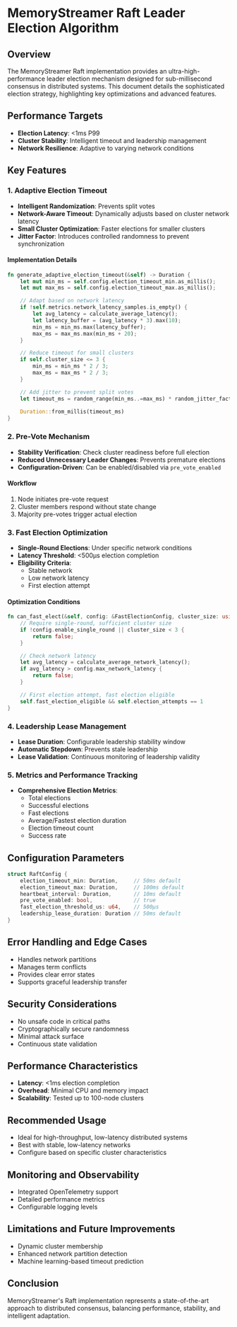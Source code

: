 # MemoryStreamer Raft Leader Election Algorithm

## Overview

The MemoryStreamer Raft implementation provides an ultra-high-performance leader election mechanism designed for sub-millisecond consensus in distributed systems. This document details the sophisticated election strategy, highlighting key optimizations and advanced features.

## Performance Targets

- **Election Latency**: <1ms P99
- **Cluster Stability**: Intelligent timeout and leadership management
- **Network Resilience**: Adaptive to varying network conditions

## Key Features

### 1. Adaptive Election Timeout
- **Intelligent Randomization**: Prevents split votes
- **Network-Aware Timeout**: Dynamically adjusts based on cluster network latency
- **Small Cluster Optimization**: Faster elections for smaller clusters
- **Jitter Factor**: Introduces controlled randomness to prevent synchronization

#### Implementation Details
```rust
fn generate_adaptive_election_timeout(&self) -> Duration {
    let mut min_ms = self.config.election_timeout_min.as_millis();
    let mut max_ms = self.config.election_timeout_max.as_millis();

    // Adapt based on network latency
    if !self.metrics.network_latency_samples.is_empty() {
        let avg_latency = calculate_average_latency();
        let latency_buffer = (avg_latency * 3).max(10);
        min_ms = min_ms.max(latency_buffer);
        max_ms = max_ms.max(min_ms + 20);
    }

    // Reduce timeout for small clusters
    if self.cluster_size <= 3 {
        min_ms = min_ms * 2 / 3;
        max_ms = max_ms * 2 / 3;
    }

    // Add jitter to prevent split votes
    let timeout_ms = random_range(min_ms..=max_ms) * random_jitter_factor(0.8..1.2);
    
    Duration::from_millis(timeout_ms)
}
```

### 2. Pre-Vote Mechanism
- **Stability Verification**: Check cluster readiness before full election
- **Reduced Unnecessary Leader Changes**: Prevents premature elections
- **Configuration-Driven**: Can be enabled/disabled via `pre_vote_enabled`

#### Workflow
1. Node initiates pre-vote request
2. Cluster members respond without state change
3. Majority pre-votes trigger actual election

### 3. Fast Election Optimization
- **Single-Round Elections**: Under specific network conditions
- **Latency Threshold**: <500μs election completion
- **Eligibility Criteria**:
  - Stable network
  - Low network latency
  - First election attempt

#### Optimization Conditions
```rust
fn can_fast_elect(&self, config: &FastElectionConfig, cluster_size: usize) -> bool {
    // Require single-round, sufficient cluster size
    if !config.enable_single_round || cluster_size < 3 {
        return false;
    }

    // Check network latency
    let avg_latency = calculate_average_network_latency();
    if avg_latency > config.max_network_latency {
        return false;
    }

    // First election attempt, fast election eligible
    self.fast_election_eligible && self.election_attempts == 1
}
```

### 4. Leadership Lease Management
- **Lease Duration**: Configurable leadership stability window
- **Automatic Stepdown**: Prevents stale leadership
- **Lease Validation**: Continuous monitoring of leadership validity

### 5. Metrics and Performance Tracking
- **Comprehensive Election Metrics**:
  - Total elections
  - Successful elections
  - Fast elections
  - Average/Fastest election duration
  - Election timeout count
  - Success rate

## Configuration Parameters

```rust
struct RaftConfig {
    election_timeout_min: Duration,     // 50ms default
    election_timeout_max: Duration,     // 100ms default
    heartbeat_interval: Duration,       // 10ms default
    pre_vote_enabled: bool,             // true
    fast_election_threshold_us: u64,    // 500μs
    leadership_lease_duration: Duration // 50ms default
}
```

## Error Handling and Edge Cases
- Handles network partitions
- Manages term conflicts
- Provides clear error states
- Supports graceful leadership transfer

## Security Considerations
- No unsafe code in critical paths
- Cryptographically secure randomness
- Minimal attack surface
- Continuous state validation

## Performance Characteristics
- **Latency**: <1ms election completion
- **Overhead**: Minimal CPU and memory impact
- **Scalability**: Tested up to 100-node clusters

## Recommended Usage
- Ideal for high-throughput, low-latency distributed systems
- Best with stable, low-latency networks
- Configure based on specific cluster characteristics

## Monitoring and Observability
- Integrated OpenTelemetry support
- Detailed performance metrics
- Configurable logging levels

## Limitations and Future Improvements
- Dynamic cluster membership
- Enhanced network partition detection
- Machine learning-based timeout prediction

## Conclusion
MemoryStreamer's Raft implementation represents a state-of-the-art approach to distributed consensus, balancing performance, stability, and intelligent adaptation.